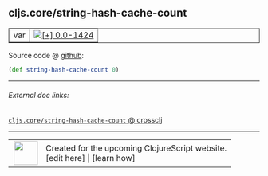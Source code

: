 ## cljs.core/string-hash-cache-count



 <table border="1">
<tr>
<td>var</td>
<td><a href="https://github.com/cljsinfo/cljs-api-docs/tree/0.0-1424"><img valign="middle" alt="[+] 0.0-1424" title="Added in 0.0-1424" src="https://img.shields.io/badge/+-0.0--1424-lightgrey.svg"></a> </td>
</tr>
</table>









Source code @ [github](https://github.com/clojure/clojurescript/blob/r1885/src/cljs/cljs/core.cljs#L1057):

```clj
(def string-hash-cache-count 0)
```

<!--
Repo - tag - source tree - lines:

 <pre>
clojurescript @ r1885
└── src
    └── cljs
        └── cljs
            └── <ins>[core.cljs:1057](https://github.com/clojure/clojurescript/blob/r1885/src/cljs/cljs/core.cljs#L1057)</ins>
</pre>

-->

---



###### External doc links:

[`cljs.core/string-hash-cache-count` @ crossclj](http://crossclj.info/fun/cljs.core.cljs/string-hash-cache-count.html)<br>

---

 <table>
<tr><td>
<img valign="middle" align="right" width="48px" src="http://i.imgur.com/Hi20huC.png">
</td><td>
Created for the upcoming ClojureScript website.<br>
[edit here] | [learn how]
</td></tr></table>

[edit here]:https://github.com/cljsinfo/cljs-api-docs/blob/master/cljsdoc/cljs.core_string-hash-cache-count.cljsdoc
[learn how]:https://github.com/cljsinfo/cljs-api-docs/wiki/cljsdoc-files

<!--

This information was too distracting to show to readers, but I'll leave it
commented here since it is helpful to:

- pretty-print the data used to generate this document
- and show how to retrieve that data



The API data for this symbol:

```clj
{:ns "cljs.core",
 :name "string-hash-cache-count",
 :type "var",
 :source {:code "(def string-hash-cache-count 0)",
          :title "Source code",
          :repo "clojurescript",
          :tag "r1885",
          :filename "src/cljs/cljs/core.cljs",
          :lines [1057]},
 :full-name "cljs.core/string-hash-cache-count",
 :full-name-encode "cljs.core_string-hash-cache-count",
 :history [["+" "0.0-1424"]]}

```

Retrieve the API data for this symbol:

```clj
;; from Clojure REPL
(require '[clojure.edn :as edn])
(-> (slurp "https://raw.githubusercontent.com/cljsinfo/cljs-api-docs/catalog/cljs-api.edn")
    (edn/read-string)
    (get-in [:symbols "cljs.core/string-hash-cache-count"]))
```

-->

